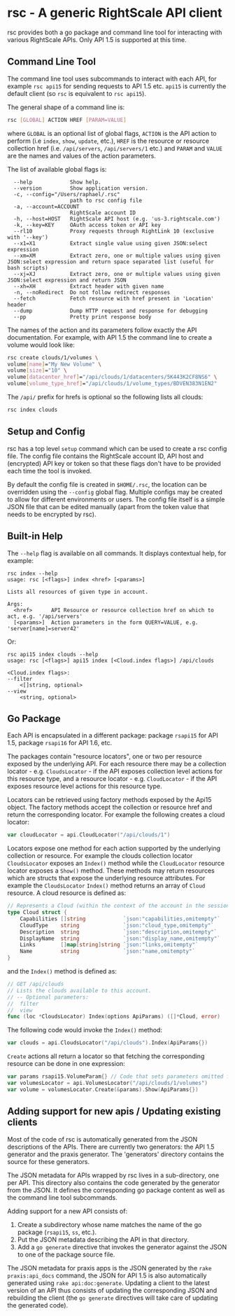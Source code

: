rsc - A generic RightScale API client
==========================================
rsc provides both a go package and command line tool for interacting with various RightScale APIs. 
Only API 1.5 is supported at this time.

Command Line Tool
-----------------
The command line tool uses subcommands to interact with each API, for example `rsc api15`
for sending requests to API 1.5 etc. `api15` is currently the default client (so `rsc` is
equivalent to `rsc api15`).

The general shape of a command line is:

```bash
rsc [GLOBAL] ACTION HREF [PARAM=VALUE]
```
where `GLOBAL` is an optional list of global flags, `ACTION` is the API action to perform (i.e
`index`, `show`, `update`, etc.), `HREF` is the resource or resource collection href (i.e.
`/api/servers`, `/api/servers/1` etc.) and `PARAM` and `VALUE` are the names and values of the
action parameters.

The list of available global flags is:
```
  --help            Show help.
  --version         Show application version.
  -c, --config="/Users/raphael/.rsc"
                    path to rsc config file
  -a, --account=ACCOUNT
                    RightScale account ID
  -h, --host=HOST   RightScale API host (e.g. 'us-3.rightscale.com')
  -k, --key=KEY     OAuth access token or API key
  --rl10            Proxy requests through RightLink 10 (exclusive with '--key')
  --x1=X1           Extract single value using given JSON:select expression
  --xm=XM           Extract zero, one or multiple values using given JSON:select expression and return space separated list (useful for bash scripts)
  --xj=XJ           Extract zero, one or multiple values using given JSON:select expression and return JSON
  --xh=XH           Extract header with given name
  -n, --noRedirect  Do not follow redirect responses
  --fetch           Fetch resource with href present in 'Location' header
  --dump            Dump HTTP request and response for debugging
  --pp              Pretty print response body
```

The names of the action and its parameters follow exactly the API documentation. For example, with
API 1.5 the command line to create a volume would look like:
```bash
rsc create clouds/1/volumes \
volume[name]="My New Volume" \
volume[size]="10" \
volume[datacenter_href]="/api/clouds/1/datacenters/5K443K2CF8NS6" \
volume[volume_type_href]="/api/clouds/1/volume_types/BDVEN383N1EN2"
```
The `/api/` prefix for hrefs is optional so the following lists all clouds:
```bash
rsc index clouds
```

Setup and Config
----------------
rsc has a top level `setup` command which can be used to create a rsc config file. The config file
contains the RightScale account ID, API host and (encrypted) API key or token so that these flags 
don't have to be provided each time the tool is invoked.

By default the config file is created in `$HOME/.rsc`, the location can be overridden using the
`--config` global flag. Multiple configs may be created to allow for different environments or
users. The config file itself is a simple JSON file that can be edited manually (apart from the
token value that needs to be encrypted by rsc).

Built-in Help
-------------
The `--help` flag is available on all commands. It displays contextual help, for example:
```
rsc index --help
usage: rsc [<flags>] index <href> [<params>]

Lists all resources of given type in account.

Args:
  <href>      API Resource or resource collection href on which to act, e.g. '/api/servers'
  [<params>]  Action parameters in the form QUERY=VALUE, e.g. 'server[name]=server42'
```
Or:
```
rsc api15 index clouds --help
usage: rsc [<flags>] api15 index [<Cloud.index flags>] /api/clouds

<Cloud.index flags>:
--filter
    <[]string, optional>
--view
    <string, optional>
```

Go Package
----------
Each API is encapsulated in a different package: package `rsapi15` for API 1.5, package `rsapi16`
for API 1.6, etc.

The packages contain "resource locators", one or two per resource exposed by the underlying API.
For each resource there may be a collection locator - e.g. `CloudsLocator` - if the API exposes
collection level actions for this resource type, and a resource locator - e.g. `CloudLocator` - if
the API exposes resource level actions for this resource type.

Locators can be retrieved using factory methods exposed by the Api15 object. The factory methods
accept the collection or resource href and return the corresponding locator. For example the
following creates a cloud locator:
```go
var cloudLocator = api.CloudLocator("/api/clouds/1")
```
Locators expose one method for each action supported by the underlying collection or resource. For
example the clouds collection locator `CloudsLocator` exposes an `Index()` method while the
`CloudLocator` resource locator exposes a `Show()` method. These methods may return resources which
are structs that expose the underlying resource attributes. For example the `CloudsLocator` 
`Index()` method returns an array of `Cloud` resource. A cloud resource is defined as:
```go
// Represents a Cloud (within the context of the account in the session).
type Cloud struct {
	Capabilities []string            `json:"capabilities,omitempty"`
	CloudType    string              `json:"cloud_type,omitempty"`
	Description  string              `json:"description,omitempty"`
	DisplayName  string              `json:"display_name,omitempty"`
	Links        []map[string]string `json:"links,omitempty"`
	Name         string              `json:"name,omitempty"`
}
```
and the `Index()` method is defined as:
```go
// GET /api/clouds
// Lists the clouds available to this account.
// -- Optional parameters:
// 	filter
// 	view
func (loc *CloudsLocator) Index(options ApiParams) ([]*Cloud, error)
```
The following code would invoke the `Index()` method:
```go
var clouds = api.CloudsLocator("/api/clouds").Index(ApiParams{})
```
`Create` actions all return a locator so that fetching the corresponding resource can be done in
one expression:
```go
var params rsapi15.VolumeParam{} // Code that sets parameters omitted for brevity
var volumesLocator = api.VolumesLocator("/api/clouds/1/volumes")
var volume = volumesLocator.Create(&params).Show(ApiParams{})
```

Adding support for new apis / Updating existing clients
-------------------------------------------------------
Most of the code of rsc is automatically generated from the JSON descriptions of the APIs.
There are currently two generators: the API 1.5 generator and the praxis generator. The 'generators'
directory contains the source for these generators.

The JSON metadata for APIs wrapped by rsc lives in a sub-directory, one per API. This directory
also contains the code generated by the generator from the JSON. It defines the corresponding go
package content as well as the command line tool subcommands.

Adding support for a new API consists of:
  1. Create a subdirectory whose name matches the name of the go package (`rsapi15`, `ss`, etc.).
  2. Put the JSON metadata describing the API in that directory.
  3. Add a `go generate` directive that invokes the generator against the JSON to one of the package
     source file.

The JSON metadata for praxis apps is the JSON generated by the `rake praxis:api_docs` command, the
JSON for API 1.5 is also automatically generated using `rake api:doc:generate`. Updating a client
to the latest version of an API thus consists of updating the corresponding JSON and rebuilding the
client (the `go generate` directives will take care of updating the generated code).
